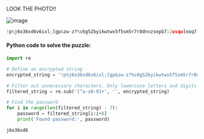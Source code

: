 LOOK THE PHOTO!!

![image](https://user-images.githubusercontent.com/119857836/225220217-a7464731-7597-4041-aff6-17c16d7b5f5f.png)

```python
!p%j6o36xd6v6ixl;[gp&zw-z?%c6g52byikwtwx5f5sm5r7r8dnvzsepb7:2usqw]ooq7!q6=
```

#### Python code to solve the puzzle:

```python
import re

# Define an encrypted string
encrypted_string = '!p%j6o36xd6v6ixl;[gp&zw-z?%c6g52byikwtwx5f5sm5r7r8dnvzsepb7:2usqw]ooq7!q6='

# Filter out unnecessary characters. Only lowercase letters and digits are reserved
filtered_string = re.sub('[^a-z0-9]+', '', encrypted_string)

# Find the password
for i in range(len(filtered_string) - 7):
    password = filtered_string[i:i+8]
    print('Found password:', password)

```

`j6o36xd6`
